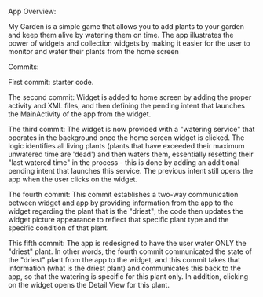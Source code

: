 App Overview:

My Garden is a simple game that allows you to add plants to your garden and keep them alive by watering them on time. The app illustrates the power of widgets and collection widgets by making it easier for the user to monitor and water their plants from the home screen

Commits:

First commit: starter code.

The second commit: Widget is added to home screen by adding the proper activity and XML files, and then defining the pending intent that launches the MainActivity of the app from the widget.

The third commit: The widget is now provided with a "watering service" that operates in the background once the home screen widget is clicked. The logic identifies all living plants (plants that have exceeded their maximum unwatered time are 'dead') and then waters them, essentially resetting their "last watered time" in the process - this is done by adding an additional pending intent that launches this service. The previous intent still opens the app when the user clicks on the widget.

The fourth commit: This commit establishes a two-way communication between widget and app by providing information from the app to the widget regarding the plant that is the "driest"; the code then updates the widget picture appearance to reflect that specific plant type and the specific condition of that plant.

This fifth commit: The app is redesigned to have the user water ONLY the "driest" plant.  In other words, the fourth commit communicated the state of the "driest" plant from the app to the widget, and this commit takes that information (what is the driest plant) and communicates this back to the app, so that the watering is specific for this plant only.  In addition, clicking on the widget opens the Detail View for this plant.